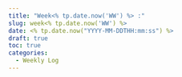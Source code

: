 ```yaml
---
title: "Week<% tp.date.now('WW') %> :"
slug: week<% tp.date.now('WW') %>
date: <% tp.date.now("YYYY-MM-DDTHH:mm:ss") %>
draft: true
toc: true
categories:
  - Weekly Log
---
```

